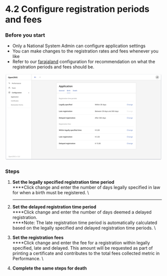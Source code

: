 # 4.2 Configure registration periods and fees

### Before you start

* Only a National System Admin can configure application settings
* You can make changes to the registration rates and fees whenever you like
* Refer to our [farajaland](../../product-specifications/farajaland/ "mention") configuration for recommendation on what the registration periods and fees should be.&#x20;

![](<../../.gitbook/assets/app-config-birth (1).png>)

### Steps

1. **Set the legally specified registration time period**\
   ****Click change and enter the number of days legally specified in law for when a birth must be registered. \
   ****
2. **Set the delayed registration time period**\
   ****Click change and enter the number of days deemed a delayed registration. \
   ****Note: The late registration time period is automatically calculated based on the legally specified and delayed registration time periods. \

3. **Set the registration fees**\
   ****Click change and enter the fee for a registration within legally specified, late and delayed. This amount will be requested as part of printing a certificate and contributes to the total fees collected metric in Performance. \

4. **Complete the same steps for death**
